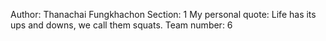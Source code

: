 Author: Thanachai Fungkhachon
Section: 1
My personal quote: Life has its ups and downs, we call them squats.
Team number: 6